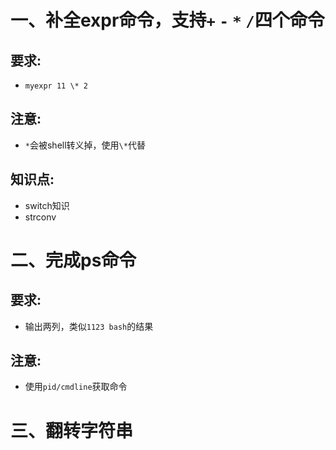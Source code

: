 # 一、补全expr命令，支持`+` `-` `*` `/`四个命令

## 要求:
- `myexpr 11 \* 2`

## 注意:
- `*`会被shell转义掉，使用`\*`代替

## 知识点:
- switch知识
- strconv

# 二、完成ps命令

## 要求:
- 输出两列，类似`1123 bash`的结果

## 注意:
- 使用`pid/cmdline`获取命令

# 三、翻转字符串
